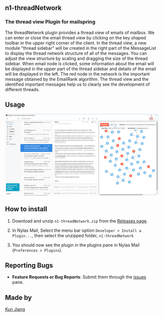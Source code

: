 ## n1-threadNetwork

### The thread view Plugin for mailspring

The threadNetwork plugin provides a thread view of emails of mailbox. We can enter or close the email thread view by clicking on the key shaped toolbar in the upper right corner of the client. In the thread view, a new module "thread sidebar" will be created in the right part of the MessageList to display the thread network structure of all of the messages. You can adjust the view structure by scaling and dragging the size of the thread sidebar. When email node is clicked, some information about the email will be displayed in the upper part of the thread sidebar and details of the email will be displayed in the left. The red node in the network is the important message obtained by the EmailRank algorithm. The thread view and the identified important messages help us to clearly see the development of different threads.

## Usage
![ThreadNetwork: thread view of emails](threadNetwork.png)

## How to install

1. Download and unzip `n1-threadNetwork.zip` from the [Releases page](https://github.com/jiangk576/n1-threadNetwork/releases/).

2. In Nylas Mail, Select the menu bar option `Developer > Install a Plugin...`, then select the unzipped folder, `n1-threadNetwork`

3. You should now see the plugin in the plugins pane in Nylas Mail (`Preferences > Plugins`).

## Reporting Bugs

- **Feature Requests or Bug Reports**: Submit them through the [issues](https://github.com/jiangk576/n1-threadNetwork/issues) pane.

## Made by

[Kun Jiang](https://github.com/jiangk576)
